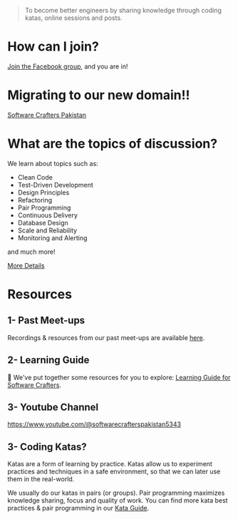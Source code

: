 > To become better engineers by sharing knowledge through coding katas, online sessions and posts.


# How can I join?
[Join the Facebook group](https://www.facebook.com/groups/570463523588860), and you are in!

# Migrating to our new domain!!
[Software Crafters Pakistan](https://software-crafters-pakistan.notion.site)


# What are the topics of discussion?
We learn about topics such as:

- Clean Code
- Test-Driven Development
- Design Principles
- Refactoring
- Pair Programming
- Continuous Delivery
- Database Design
- Scale and Reliability
- Monitoring and Alerting

and much more!

[More Details](https://docs.google.com/document/d/e/2PACX-1vRuCzjqaSj6JGhqLrPzmlQR2q140u3dLXv_YiJMM2-B7lLTjfAFtnq5z8VT1ad3-TuhN8L49uBKZ0Dt/pub)

# Resources

## 1- Past Meet-ups

Recordings & resources from our past meet-ups are available [here](/past-meetups).

## 2- Learning Guide

:book: We've put together some resources for you to explore: [Learning Guide for Software Crafters](https://github.com/software-crafters-karachi/learning-guide).

## 3- Youtube Channel
https://www.youtube.com/@softwarecrafterspakistan5343 

## 3- Coding Katas?
Katas are a form of learning by practice. Katas allow us to experiment practices and techniques in a safe environment, so that we can later use them in the real-world.

We usually do our katas in pairs (or groups). Pair programming maximizes knowledge sharing, focus and quality of work. You can find more kata best practices & pair programming in our [Kata Guide](/kata-guide).

